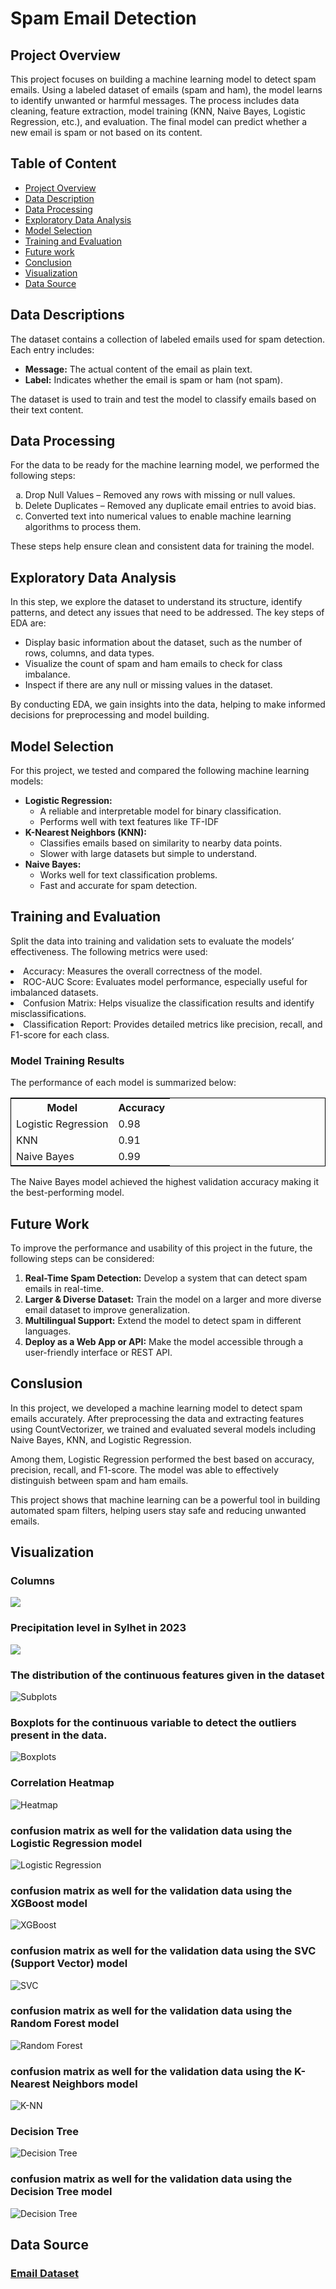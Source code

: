 <h1>Spam Email Detection</h1>
<section id="sec1">
  <h2>Project Overview</h2>
  <p>This project focuses on building a machine learning model to detect spam emails. Using a labeled dataset of emails (spam and ham), the model learns to identify unwanted or harmful messages. The process includes data cleaning, feature extraction, model training (KNN, Naive Bayes, Logistic Regression, etc.), and evaluation. The final model can predict whether a new email is spam or not based on its content.</p>
</section>
<h2>Table of Content</h2>
<ul>
  <li><a href="#sec1">Project Overview</a></li>
  <li><a href="#sec2">Data Description</a></li>
  <li><a href="#sec3">Data Processing</a></li>
  <li><a href="#sec4">Exploratory Data Analysis</a></li>
  <li><a href="#sec6">Model Selection</a></li>
  <li><a href="#sec7">Training and Evaluation</a></li>
  <li><a href="#sec9">Future work</a></li>
  <li><a href="#sec10">Conclusion</a></li>
  <li><a href="#sec11">Visualization</a></li>
  <li><a href="#sec12">Data Source</a></li>
    
</ul>
<section id="sec2">
  <h2>Data Descriptions</h2>
  <p>The dataset contains a collection of labeled emails used for spam detection. Each entry includes:</p>
  <ul>
    <li><b>Message:</b> The actual content of the email as plain text.</li>
    <li><b>Label:</b> Indicates whether the email is spam or ham (not spam).</li>
  </ul>
  <p>The dataset is used to train and test the model to classify emails based on their text content.</p>
</section>
<section id="sec3">
  <h2>Data Processing</h2>
  <p>For the data to be ready for the machine learning model, we performed the following steps:</p>
  <ol type="a">
    <li>Drop Null Values – Removed any rows with missing or null values.</li>
    <li>Delete Duplicates – Removed any duplicate email entries to avoid bias.</li>
    <li>Converted text into numerical values to enable machine learning algorithms to process them.</li>
  </ol>
  <p>These steps help ensure clean and consistent data for training the model.</p>
</section>
<section id="sec4">
  <h2>Exploratory Data Analysis</h2>
  <p>In this step, we explore the dataset to understand its structure, identify patterns, and detect any issues that need to be addressed. The key steps of EDA are:</p>
  <ul>
    <li>Display basic information about the dataset, such as the number of rows, columns, and data types.</li>
    <li>Visualize the count of spam and ham emails to check for class imbalance.</li>
    <li>Inspect if there are any null or missing values in the dataset.</li>
  </ul>
  <p>By conducting EDA, we gain insights into the data, helping to make informed decisions for preprocessing and model building.</p>
</section>
<section id="sec6">
  <h2>Model Selection</h2>
  <p>For this project, we tested and compared the following machine learning models:</p>
  <ul>
    <li>
      <b>Logistic Regression:</b>
      <ul>
        <li>A reliable and interpretable model for binary classification.</li>
        <li>Performs well with text features like TF-IDF</li>
      </ul>
      <li>
      <b>K-Nearest Neighbors (KNN):</b>
      <ul>
        <li>Classifies emails based on similarity to nearby data points.</li>
        <li>Slower with large datasets but simple to understand.</li>
      </ul>
    </li>
    <li>
      <b>Naive Bayes:</b>
      <ul>
        <li>Works well for text classification problems.</li>
        <li>Fast and accurate for spam detection.</li>
      </ul>
    </li>
    </li>
  </ul>
</section>

<section id="sec7">
  <h2>Training and Evaluation</h2>
  <p>Split the data into training and validation sets to evaluate the models’ effectiveness. The following metrics were used:</p>
  <li>Accuracy: Measures the overall correctness of the model.</li>
  <li>ROC-AUC Score: Evaluates model performance, especially useful for imbalanced datasets.</li>
  <li>Confusion Matrix: Helps visualize the classification results and identify misclassifications.</li>
  <li>Classification Report: Provides detailed metrics like precision, recall, and F1-score for each class.</li>
  <h3>Model Training Results</h3>
  <p>The performance of each model is summarized below:</p>
  <table style="border: 1px solid black;">
    <tr>
      <th>Model</th>
      <th>Accuracy</th>
    </tr>
    <tr>
      <td>Logistic Regression</td>
      <td>0.98</td>
    </tr>
    <tr>
      <td>KNN</td>
      <td>0.91</td>
    </tr>
    <tr>
      <td>Naive Bayes</td>
      <td>0.99</td>
    </tr>
  </table>
  <p>The Naive Bayes model achieved the highest validation accuracy making it the best-performing model.</p>
</section>

<section id="sec9">
  <h2>Future Work</h2>
  <p>To improve the performance and usability of this project in the future, the following steps can be considered:</p>
  <ol>
    <li><b>Real-Time Spam Detection:</b> Develop a system that can detect spam emails in real-time.</li>
    <li><b>Larger & Diverse Dataset:</b> Train the model on a larger and more diverse email dataset to improve generalization.</li>
    <li><b>Multilingual Support:</b> Extend the model to detect spam in different languages.</li>
    <li><b>Deploy as a Web App or API:</b> Make the model accessible through a user-friendly interface or REST API.</li>
  </ol>
</section>

<section id="sec10">
  <h2>Conslusion</h2>
  <p>In this project, we developed a machine learning model to detect spam emails accurately. After preprocessing the data and extracting features using CountVectorizer, we trained and evaluated several models including Naive Bayes, KNN, and Logistic Regression.</p>
  <p>Among them, Logistic Regression performed the best based on accuracy, precision, recall, and F1-score. The model was able to effectively distinguish between spam and ham emails.</p>
  <p>This project shows that machine learning can be a powerful tool in building automated spam filters, helping users stay safe and reducing unwanted emails.</p>
</section>

<section id="sec11">
  <h2>Visualization</h2>
  <h3>Columns</h3>
  <img src="https://github.com/user-attachments/assets/075e9e88-1200-490f-a29a-c36e923a8239">

  <h3>Precipitation level in Sylhet in 2023</h3>
  <img src="https://github.com/user-attachments/assets/6d0f99fe-3d4b-463c-a7e3-0fb92458e493">
  <h3> The distribution of the continuous features given in the dataset</h3>
  <img src="https://github.com/user-attachments/assets/e939ff5d-944c-4d88-9c2b-1dab9b05a97c" alt="Subplots">
  <h3> Boxplots for the continuous variable to detect the outliers present in the data.</h3>
  <img src="https://github.com/user-attachments/assets/791ce6b2-4d44-48b6-bc8e-ab4e4d30b646" alt="Boxplots">
  <h3>Correlation Heatmap</h3>
  <img src="https://github.com/user-attachments/assets/90b5da86-780a-475b-b1b4-b8342d686949" alt="Heatmap">
  <h3> confusion matrix as well for the validation data using the Logistic Regression model</h3>
  <img src="https://github.com/user-attachments/assets/106d623c-f9ea-42ab-b04e-076ae1d7588a)" alt="Logistic Regression ">
  <h3> confusion matrix as well for the validation data using the XGBoost model</h3>
  <img src="https://github.com/user-attachments/assets/beb6b4e8-c37f-4f54-b7f7-4ecbf1272c17" alt="XGBoost">
  <h3> confusion matrix as well for the validation data using the SVC (Support Vector) model</h3>
  <img src="https://github.com/user-attachments/assets/3e00ffc2-2ca4-402c-be89-b92bfcce0a18" alt="SVC">
  <h3> confusion matrix as well for the validation data using the Random Forest model</h3>
  <img src="https://github.com/user-attachments/assets/0c223560-e067-40a1-af05-8cadbb32d8a7" alt="Random Forest">
  <h3> confusion matrix as well for the validation data using the K-Nearest Neighbors model</h3>
  <img src="https://github.com/user-attachments/assets/2788b1f8-71c5-4ae3-b595-5102d4482394" alt="K-NN">
  <h3>Decision Tree</h3>
  <img src="https://github.com/user-attachments/assets/cefb1519-ccbd-4f2a-a4fb-b574df53a8bb" alt="Decision Tree">
  <h3> confusion matrix as well for the validation data using the Decision Tree model</h3>
  <img src="https://github.com/user-attachments/assets/f6342213-cb1e-47ac-890c-79a215d936b2" alt="Decision Tree">
</section>

<section id="sec12">
  <h2>Data Source</h2>
  <h3><a href="https://drive.google.com/drive/folders/1jo152t3fAcijJ6o7fowG1iKq8Fob9Y61?usp=drive_link">Email Dataset</a></h3>
  
</section>
